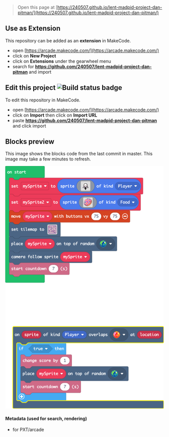 


> Open this page at [https://240507.github.io/lent-madpid-project-dan-pitman/](https://240507.github.io/lent-madpid-project-dan-pitman/)

## Use as Extension

This repository can be added as an **extension** in MakeCode.

* open [https://arcade.makecode.com/](https://arcade.makecode.com/)
* click on **New Project**
* click on **Extensions** under the gearwheel menu
* search for **https://github.com/240507/lent-madpid-project-dan-pitman** and import

## Edit this project ![Build status badge](https://github.com/240507/lent-madpid-project-dan-pitman/workflows/MakeCode/badge.svg)

To edit this repository in MakeCode.

* open [https://arcade.makecode.com/](https://arcade.makecode.com/)
* click on **Import** then click on **Import URL**
* paste **https://github.com/240507/lent-madpid-project-dan-pitman** and click import

## Blocks preview

This image shows the blocks code from the last commit in master.
This image may take a few minutes to refresh.

![A rendered view of the blocks](https://github.com/240507/lent-madpid-project-dan-pitman/raw/master/.github/makecode/blocks.png)

#### Metadata (used for search, rendering)

* for PXT/arcade
<script src="https://makecode.com/gh-pages-embed.js"></script><script>makeCodeRender("{{ site.makecode.home_url }}", "{{ site.github.owner_name }}/{{ site.github.repository_name }}");</script>
